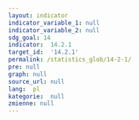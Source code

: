 ```yaml
---
layout: indicator
indicator_variable_1: null
indicator_variable_2: null
sdg_goal: 14
indicator:  14.2.1
target_id:  '14.2.1'
permalink: /statistics_glob/14-2-1/
pre: null
graph: null
source_url: null
lang:  pl
kategorie:  null
zmienne: null
---
```

